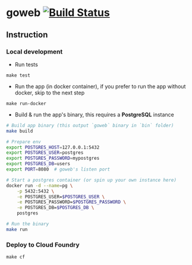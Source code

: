 # goweb [![Build Status](https://travis-ci.org/gnhuy91/goweb.svg?branch=travis-test)](https://travis-ci.org/gnhuy91/goweb)

## Instruction

### Local development

- Run tests

```console
make test
```

- Run the app (in docker container), if you prefer to run the app without docker, skip to the next step

```console
make run-docker
```

- Build & run the app's binary, this requires a **PostgreSQL** instance

```sh
# Build app binary (this output `goweb` binary in `bin` folder)
make build

# Prepare env
export POSTGRES_HOST=127.0.0.1:5432
export POSTGRES_USER=postgres
export POSTGRES_PASSWORD=mypostgres
export POSTGRES_DB=users
export PORT=8080  # goweb's listen port

# Start a postgres container (or spin up your own instance here)
docker run -d --name=pg \
    -p 5432:5432 \
    -e POSTGRES_USER=$POSTGRES_USER \
    -e POSTGRES_PASSWORD=$POSTGRES_PASSWORD \
    -e POSTGRES_DB=$POSTGRES_DB \
    postgres

# Run the binary
make run
```

### Deploy to Cloud Foundry

```console
make cf
```
